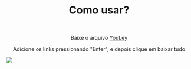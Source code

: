 <h1 align="center">Como usar?</h1>
<br>
<p align="center">Baixe o arquivo <a href="src/dist/YouLey.exe">YouLey</a> </p>
<p align="center">Adicione os links pressionando "Enter", e depois clique em baixar tudo</p>
<img align="center" src="src/demo.png">

